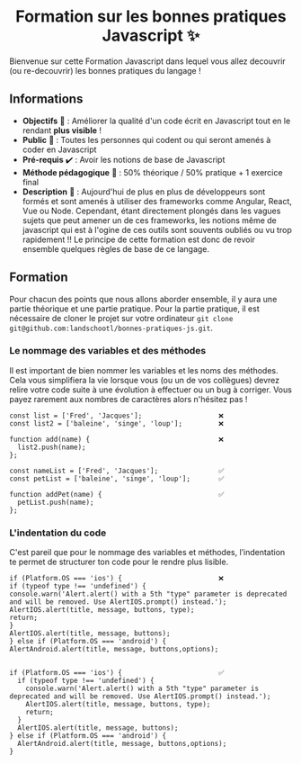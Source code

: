 <h1 align="center">Formation sur les bonnes pratiques Javascript ✨</h1>

Bienvenue sur cette Formation Javascript dans lequel vous allez decouvrir (ou re-decouvrir) les bonnes pratiques du langage !

## Informations
- **Objectifs** :dart: : Améliorer la qualité d'un code écrit en Javascript tout en le rendant **plus visible** !
- **Public** :two_men_holding_hands: : Toutes les personnes qui codent ou qui seront amenés à coder en Javascript
- **Pré-requis** :heavy_check_mark: : Avoir les notions de base de Javascript
- **Méthode pédagogique** :game_die: : 50% théorique / 50% pratique + 1 exercice final
- **Description** :bookmark: : Aujourd'hui de plus en plus de développeurs sont formés et sont amenés à utiliser des frameworks comme Angular, React, Vue ou Node. Cependant, étant directement plongés dans les vagues sujets que peut amener un de ces frameworks, les notions même de javascript qui est à l'ogine de ces outils sont souvents oubliés ou vu trop rapidement !! Le principe de cette formation est donc de revoir ensemble quelques règles de base de ce langage.

## Formation
Pour chacun des points que nous allons aborder ensemble, il y aura une partie théorique et une partie pratique. Pour la partie pratique, il est nécessaire de cloner le projet sur votre ordinateur ``git clone git@github.com:landschootl/bonnes-pratiques-js.git``.

### Le nommage des variables et des méthodes
Il est important de bien nommer les variables et les noms des méthodes. Cela vous simplifiera la vie lorsque vous (ou un de vos collègues) devrez relire votre code suite à une évolution à effectuer ou un bug à corriger. Vous payez rarement aux nombres de caractères alors n'hésitez pas !

```
const list = ['Fred', 'Jacques'];                   ❌
const list2 = ['baleine', 'singe', 'loup'];         ❌

function add(name) {                                ❌
  list2.push(name);
};

const nameList = ['Fred', 'Jacques'];               ✅
const petList = ['baleine', 'singe', 'loup'];       ✅

function addPet(name) {                             ✅
  petList.push(name);
};
```

### L'indentation du code
C'est pareil que pour le nommage des variables et méthodes, l’indentation te permet de structurer ton code pour le rendre plus lisible.

```
if (Platform.OS === 'ios') {                        ❌
if (typeof type !== 'undefined') { 
console.warn('Alert.alert() with a 5th "type" parameter is deprecated and will be removed. Use AlertIOS.prompt() instead.'); AlertIOS.alert(title, message, buttons, type);
return;
}
AlertIOS.alert(title, message, buttons);
} else if (Platform.OS === 'android') {
AlertAndroid.alert(title, message, buttons,options);


if (Platform.OS === 'ios') {                        ✅
  if (typeof type !== 'undefined') { 
    console.warn('Alert.alert() with a 5th "type" parameter is deprecated and will be removed. Use AlertIOS.prompt() instead.'); 
    AlertIOS.alert(title, message, buttons, type); 
    return; 
  } 
  AlertIOS.alert(title, message, buttons); 
} else if (Platform.OS === 'android') { 
  AlertAndroid.alert(title, message, buttons,options); 
}
```
